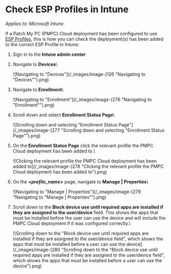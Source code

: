 # Check ESP Profiles in Intune

_Applies to: Microsoft Intune_

If a Patch My PC (PMPC) Cloud deployment has been configured to use [ESP Profiles](../../cloud-deployments/deploying-an-app-using-cloud/cloud-configurations-deployment-tab/esp-profiles-deployments.md), this is how you can check the deployment(s) has been added to the correct ESP Profile in Intune:

1. Sign in to the **Intune admin center**
2.  Navigate to **Devices**\\

    ![Navigating to "Devices"](/_images/image-(126 "Navigating to \"Devices\"").png)
3.  Navigate to **Enrollment**\\

    ![Navigating to "Enrollment"](/_images/image-(276 "Navigating to \"Enrollment\"").png)
4.  Scroll down and select **Enrollment Status Page**\\

    ![Scrolling down and selecting "Enrollment Status Page"](/_images/image-(277 "Scrolling down and selecting \"Enrollment Status Page\"").png)
5.  On the **Enrollment Status Page** click the relevant profile the PMPC Cloud deployment has been added to.\\

    ![Clicking the relevant profile the PMPC Cloud deployment has been added to](/_images/image-(278 "Clicking the relevant profile the PMPC Cloud deployment has been added to").png)
6.  On the _**\<profile\_name>**_ page, navigate to **Manage | Properties**\\

    ![Navigating to "Manage | Properties"](/_images/image-(279 "Navigating to \"Manage | Properties\"").png)
7.  Scroll down to the **Block device use until required apps are installed if they are assigned to the user/device** field. This shows the apps that must be installed before the user can use the device and will include the PMPC Cloud deployment if it was configured correctly.\\

    ![Scrolling down to the "Block device use until required apps are installed if they are assigned to the user/device field", which shows the apps that must be installed before a user can use the device](/_images/image-(280 "Scrolling down to the \"Block device use until required apps are installed if they are assigned to the user/device field\", which shows the apps that must be installed before a user can use the device").png)